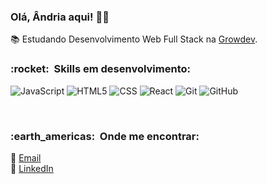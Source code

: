 

<h3> Olá, Ândria aqui! 👩‍🎓 </h3>


📚 Estudando Desenvolvimento Web Full Stack na <a href="[link da sua faculdade](https://www.growdev.com.br/)">Growdev</a>.


<h3> :rocket: &nbsp;Skills em desenvolvimento: </h3>

  ![JavaScript](https://img.shields.io/badge/-JavaScript-333333?style=flat&logo=javascript)
  ![HTML5](https://img.shields.io/badge/-HTML5-333333?style=flat&logo=HTML5)
  ![CSS](https://img.shields.io/badge/-CSS-333333?style=flat&logo=CSS3&logoColor=1572B6)
  ![React](https://img.shields.io/badge/-React-333333?style=flat&logo=react)
  ![Git](https://img.shields.io/badge/-Git-333333?style=flat&logo=git)
  ![GitHub](https://img.shields.io/badge/-GitHub-333333?style=flat&logo=github)

<br/>

<h3> :earth_americas: &nbsp;Onde me encontrar: </h3> 
📧 <a href="mailto:andria.aquino@gmail.com">Email</a> <br>
💼 <a href="https://www.linkedin.com/in/andriaferreira/">LinkedIn</a>
